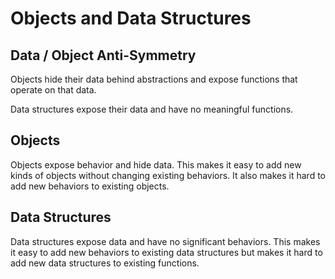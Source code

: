 # Objects and Data Structures

## Data / Object Anti-Symmetry

Objects hide their data behind abstractions and expose functions that operate on that data.

Data structures expose their data and have no meaningful functions.

## Objects

Objects expose behavior and hide data. This makes it easy to add new kinds of objects without changing existing behaviors. It also makes it hard to add new behaviors to existing objects.

## Data Structures

Data structures expose data and have no significant behaviors. This makes it easy to add new behaviors to existing data structures but makes it hard to add new data structures to existing functions.
